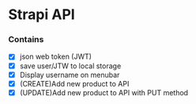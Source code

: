 # Strapi API

### Contains

- [x] json web token (JWT)
- [x] save user/JTW to local storage
- [x] Display username on menubar
- [x] (CREATE)Add new product to API
- [x] (UPDATE)Add new product to API with PUT method
